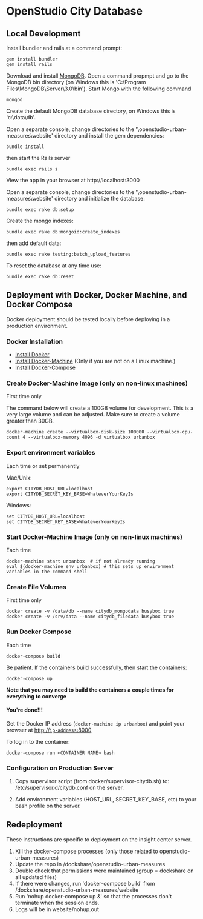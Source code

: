 # OpenStudio City Database

## Local Development

Install bundler and rails at a command prompt:

```
gem install bundler
gem install rails
```

Download and install [MongoDB](https://www.mongodb.org).  Open a command propmpt and go to the MongoDB bin directory (on Windows this is 'C:\Program Files\MongoDB\Server\3.0\bin').  Start Mongo with the following command 

```
mongod
```

Create the default MongoDB database directory, on Windows this is  'c:\data\db'.


Open a separate console, change directories to the '\openstudio-urban-measures\website\' directory and install the gem dependencies:

```
bundle install
```

then start the Rails server

```
bundle exec rails s
```

View the app in your browser at http://localhost:3000

Open a separate console, change directories to the '\openstudio-urban-measures\website\' directory and initialize the database:

```
bundle exec rake db:setup
```

Create the mongo indexes:
```
bundle exec rake db:mongoid:create_indexes
```

then add default data:

```
bundle exec rake testing:batch_upload_features
```

To reset the database at any time use:

```
bundle exec rake db:reset
```

## Deployment with Docker, Docker Machine, and Docker Compose

Docker deployment should be tested locally before deploying in a production environment.

### Docker Installation

* [Install Docker](https://docs.docker.com/installation/)
* [Install Docker-Machine](https://docs.docker.com/machine/install-machine/) (Only if you are not on a Linux machine.)
* [Install Docker-Compose](https://docs.docker.com/compose/install/)

### Create Docker-Machine Image (only on non-linux machines)
First time only

The command below will create a 100GB volume for development. This is a very large volume and can be adjusted. Make sure to create a volume greater than 30GB.

```
docker-machine create --virtualbox-disk-size 100000 --virtualbox-cpu-count 4 --virtualbox-memory 4096 -d virtualbox urbanbox
```

### Export environment variables
Each time or set permanently

Mac/Unix:
```
export CITYDB_HOST_URL=localhost
export CITYDB_SECRET_KEY_BASE=WhateverYourKeyIs
```
Windows:
```
set CITYDB_HOST_URL=localhost
set CITYDB_SECRET_KEY_BASE=WhateverYourKeyIs
```

### Start Docker-Machine Image (only on non-linux machines)
Each time 

```
docker-machine start urbanbox  # if not already running
eval $(docker-machine env urbanbox) # this sets up environment variables in the command shell
```

### Create File Volumes
First time only

```
docker create -v /data/db --name citydb_mongodata busybox true
docker create -v /srv/data --name citydb_filedata busybox true
```

### Run Docker Compose 
Each time

```
docker-compose build
```
Be patient.  If the containers build successfully, then start the containers:
``` 
docker-compose up
```

**Note that you may need to build the containers a couple times for everything to converge**

#### You're done!!! ####
Get the Docker IP address (`docker-machine ip urbanbox`) and point your browser at [http://`ip-address`:8000](http://`ip-address`:8000)

To log in to the container:
```
docker-compose run <CONTAINER NAME> bash
```
### Configuration on Production Server
1. Copy supervisor script (from docker/supervisor-citydb.sh) to: /etc/supervisor.d/citydb.conf on the server.

2. Add environment variables (HOST_URL, SECRET_KEY_BASE, etc) to your bash profile on the server.

## Redeployment

These instructions are specific to deployment on the insight center server.

1.  Kill the docker-compose processes (only those related to openstudio-urban-measures)
2.  Update the repo in /dockshare/openstudio-urban-measures
3.  Double check that permissions were maintained (group = dockshare on all updated files)
4.  If there were changes, run 'docker-compose build' from /dockshare/openstudio-urban-measures/website
5.  Run 'nohup docker-compose up &' so that the processes don't terminate when the session ends.
6.  Logs will be in website/nohup.out
        
